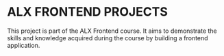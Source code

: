 # ALX FRONTEND PROJECTS
This project is part of the ALX Frontend course. It aims to demonstrate the skills and knowledge acquired during the course by building a frontend application.

